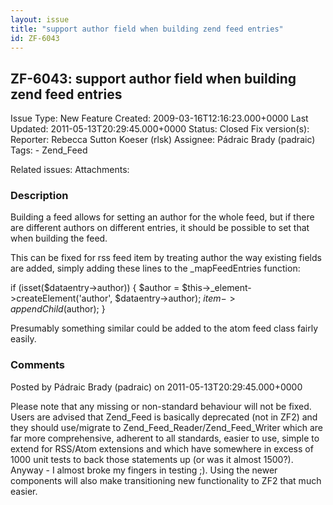 ```yaml
---
layout: issue
title: "support author field when building zend feed entries"
id: ZF-6043
---
```


ZF-6043: support author field when building zend feed entries
-------------------------------------------------------------

 Issue Type: New Feature Created: 2009-03-16T12:16:23.000+0000 Last Updated: 2011-05-13T20:29:45.000+0000 Status: Closed Fix version(s): 
 Reporter:  Rebecca Sutton Koeser (rlsk)  Assignee:  Pádraic Brady (padraic)  Tags: - Zend\_Feed
 
 Related issues: 
 Attachments: 
### Description

Building a feed allows for setting an author for the whole feed, but if there are different authors on different entries, it should be possible to set that when building the feed.

This can be fixed for rss feed item by treating author the way existing fields are added, simply adding these lines to the \_mapFeedEntries function:

if (isset($dataentry->author)) { $author = $this->\_element->createElement('author', $dataentry->author); $item->appendChild($author); }

Presumably something similar could be added to the atom feed class fairly easily.

 

 

### Comments

Posted by Pádraic Brady (padraic) on 2011-05-13T20:29:45.000+0000

Please note that any missing or non-standard behaviour will not be fixed. Users are advised that Zend\_Feed is basically deprecated (not in ZF2) and they should use/migrate to Zend\_Feed\_Reader/Zend\_Feed\_Writer which are far more comprehensive, adherent to all standards, easier to use, simple to extend for RSS/Atom extensions and which have somewhere in excess of 1000 unit tests to back those statements up (or was it almost 1500?). Anyway - I almost broke my fingers in testing ;). Using the newer components will also make transitioning new functionality to ZF2 that much easier.

 

 